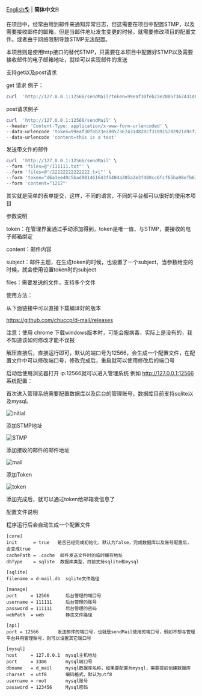[English🌎](./README.md) | **简体中文🀄**

在项目中，经常由用到邮件来通知异常日志，但这需要在项目中配置STMP，以及需要接收邮件的邮箱，但是当邮件地址发生变更的时候，就需要修改项目的配置文件。或者由于网络限制导致STMP无法配置。

本项目则是使用http接口的替代STMP，只需要在本项目中配置好STMP以及需要接收邮件的电子邮箱地址，就给可以实现邮件的发送

支持get以及post请求

get 请求 例子：

```powershell
curl  'http://127.0.0.1:12566/sendMail?token=99eaf30feb23e28057367431d820cf319915792921d9cf21b5f761fb75433225&content=this%20is%20a%20test'
```

post请求例子

```powershell
curl  'http://127.0.0.1:12566/sendMail' \
--header 'Content-Type: application/x-www-form-urlencoded' \
--data-urlencode 'token=99eaf30feb23e28057367431d820cf319915792921d9cf21b5f761fb75433225' \
--data-urlencode 'content=this is a test'
```

发送带文件的邮件

```powershell
curl  'http://127.0.0.1:12566/sendMail' \
--form 'files=@"/111111.txt"' \
--form 'files=@"/22222222222222.txt"' \
--form 'token="d6a1ee40c5bad981461643f5404a305a2e3f480cc6fcf65ba98efb63ce32d471"' \
--form 'content="1212"'
```

其实就是简单的表单提交，这样，不同的语言，不同的平台都可以很好的使用本项目

参数说明

token：在管理界面通过手动添加得到，token是唯一值，与STMP，要接收的电子邮箱绑定

content：邮件内容

subject：邮件主题，在生成token的时候，也设置了一个subject，当参数给空的时候，就会使用设置token时的subject

files：需要发送的文件，支持多个文件

使用方法：

从下面链接中可以直接下载编译好的版本

&#x20;<https://github.com/chuccp/d-mail/releases>

注意：使用 chrome 下载windows版本时，可能会报病毒，实际上是没有的，我不知道该如何修改才能不误报

解压直接后，直接运行即可，默认的端口号为12566，会生成一个配置文件，在配置文件中可以修改端口号，修改完成后，重启就可以使用修改后的端口号

启动后使用浏览器打开 ip:12566就可以进入管理系统
例如 http://127.0.0.1:12566
系统配置：

首次进入管理系统需要配置数据库以及后台的管理账号，数据库目前支持sqlite以及mysql。

![initial](initial.png "initial")

添加STMP地址

![STMP](STMP.png "STMP")

添加接收的邮件的邮件地址

![mail](mail.png "mail")

添加Token

![token](token.png "token")

添加完成后，就可以通过token给邮箱发信息了

配置文件说明

程序运行后会自动生成一个配置文件

    [core]
    init      = true   是否已经完成初始化，默认为false，完成数据库以及账号配置后，会变成true
    cachePath = .cache  邮件发送文件时的临时缓存地址
    dbType    = sqlite  数据库类型，目前支持sqlite和mysql

    [sqlite]
    filename = d-mail.db  sqlite文件路径

    [manage]
    port     = 12566      后台管理的端口号
    username = 111111     后台管理的账号
    password = 111111     后台管理的密码  
    webPath  = web        静态文件路径 

    [api]
    port = 12566       发送邮件的端口号，也就是sendMail使用的端口号，假如不想与管理平台共用管理账号，则可以设置其它端口号

    [mysql]
    host     = 127.0.0.1  mysql主机地址
    port     = 3306       mysql端口号
    dbname   = d_mail     mysql数据库名称，如果要配置为mysql，需要提前创建数据库
    charset  = utf8       编码格式，默认为utf8
    username = root       mysql账号
    password = 123456     Mysql密码